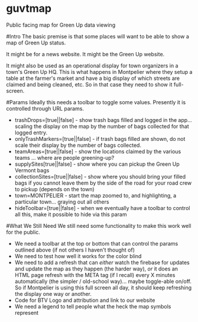 # guvtmap
Public facing map for Green Up data viewing

#Intro
The basic premise is that some places will want to be able to show a map of Green Up status.

It might be for a news website. It might be the Green Up website.

It might also be used as an operational display for town organizers in a town's Green Up HQ. This is what happens in Montpelier where they setup a table at the farmer's market and have a big display of which streets are claimed and being cleaned, etc. So in that case they need to show it full-screen.

#Params
Ideally this needs a toolbar to toggle some values. Presently it is controlled through URL params.

* trashDrops=[true||false] - show trash bags filled and logged in the app... scaling the display on the map by the number of bags collected for that logged entry.
* onlyTrashMarkers=[true||false] - if trash bags filled are shown, do not scale their display by the number of bags collected.
* teamAreas=[true||false] - show the locations claimed by the various teams ... where are people greening-up?
* supplySites[true||false] - show where you can pickup the Green Up Vermont bags
* collectionSites=[true||false] - show where you should bring your filled bags if you cannot leave them by the side of the road for your road crew to pickup (depends on the town)
* town=MONTPELIER - start the map zoomed to, and highlighting, a particular town... graying out all others
* hideToolbar=[true||false] - when we eventually have a toolbar to control all this, make it possible to hide via this param

#What We Still Need
We still need some functionality to make this work well for the public.
* We need a toolbar at the top or bottom that can control the params outlined above (if not others I haven't thought of)
* We need to test how well it works for the color blind
* We need to add a refresh that can _either_ watch the firebase for updates and update the map as they happen (the harder way), _or_ it does an HTML page refresh with the META tag (if I recall) every X minutes automatically (the simpler / old-school way)... maybe toggle-able on/off. So if Montpelier is using this full screen all day, it should keep refreshing the display one way or another.
* Code for BTV Logo and attribution and link to our website
* We need a legend to tell people what the heck the map symbols represent